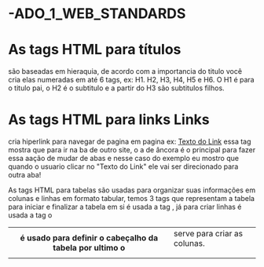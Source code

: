 # -ADO_1_WEB_STANDARDS

<h1> As tags HTML para títulos </h1> <p> são baseadas em hieraquia, de acordo com a importancia do titulo você cria elas numeradas em até 6 tags, ex: H1. H2, H3, H4, H5 e H6. O H1 é para o titulo pai, o H2 é o subtitulo e a partir do H3 são subtitulos filhos. 
</p>


<h1> As tags HTML para links Links </h1> <p> cria hiperlink para navegar de pagina em pagina ex: <a href="https://www.exemplo.com">Texto do Link</a> essa tag mostra que para ir na ba de outro site, o a de âncora é o principal para fazer essa aação de mudar de abas  e nesse caso do exemplo eu mostro que quando o usuario clicar no "Texto do Link" ele vai ser direcionado para outra aba!</p>

As tags HTML para tabelas são usadas para organizar suas informações em colunas e linhas em formato tabular, temos 3 tags que representam a tabela para iniciar e finalizar a tabela em si é usada a tag <table>, já para criar linhas é usada a tag <tr> o <th> é usado para definir o cabeçalho da tabela por ultimo o <td> serve para criar as colunas.


